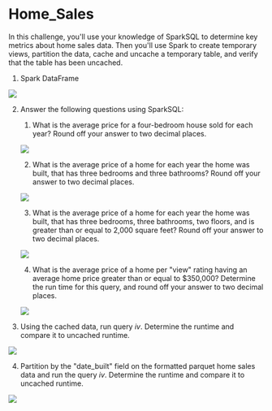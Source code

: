 # Home_Sales

In this challenge, you'll use your knowledge of SparkSQL to determine key metrics about home sales data. Then you'll use Spark to create temporary views, partition the data, cache and uncache a temporary table, and verify that the table has been uncached.

1. Spark DataFrame

![](pics/fig1.png)

2. Answer the following questions using SparkSQL:

    1. What is the average price for a four-bedroom house sold for each year? Round off your answer to two decimal places.

    ![](pics/fig2.png)

    2. What is the average price of a home for each year the home was built, that has three bedrooms and three bathrooms? Round off your answer to two decimal places.

    ![](pics/fig3.png)

    3. What is the average price of a home for each year the home was built, that has three bedrooms, three bathrooms, two floors, and is greater than or equal to 2,000 square feet? Round off your answer to two decimal places.

    ![](pics/fig4.png)

    4. What is the average price of a home per "view" rating having an average home price greater than or equal to $350,000? Determine the run time for this query, and round off your answer to two decimal places.

    ![](pics/fig5.png)

3. Using the cached data, run query *iv*. Determine the runtime and compare it to uncached runtime.

![](pics/fig6.png)

4. Partition by the "date_built" field on the formatted parquet home sales data and run the query *iv*. Determine the runtime and compare it to uncached runtime.

![](pics/fig7.png)